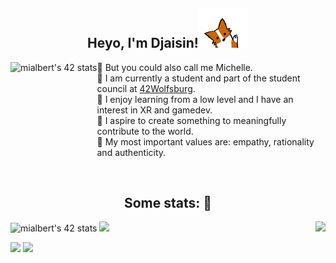 <h2 align="center">Heyo, I'm Djaisin!<img src='https://github.com/Raspurrin/Raspurrin/blob/main/wave.gif' width='80"'></h2>  
<img align='left' src="https://badge42.vercel.app/api/v2/cl1wjh1ip003509l2136q4lhz/stats?cursusId=21&coalitionId=150" alt="mialbert's 42 stats" height="170"/>

🔸 But you could also call me Michelle.  
🔸 I am currently a student and part of the student council at <a href="https://42wolfsburg.de/">42Wolfsburg</a>.  
🔸 I enjoy learning from a low level and I have an interest in XR and gamedev.  
🔸 I aspire to create something to meaningfully contribute to the world.  
🔸 My most important values are: empathy, rationality and authenticity.

<br>
<h2 align="center">Some stats: 📝</h2>  

<img align='right' src="https://github.com/JaeSeoKim/badge42"><img src="https://badge42.vercel.app/api/v2/cl1wjh1ip003509l2136q4lhz/stats?cursusId=21&coalitionId=undefined" alt="mialbert's 42 stats" height='150'>
<img src='https://user-images.githubusercontent.com/5713670/87202985-820dcb80-c2b6-11ea-9f56-7ec461c497c3.gif' width="150">
<p float="left">
  <img src="https://github-readme-stats.vercel.app/api?username=Raspurrin&theme=aura&show_icons=true" height="150"/>
  <img src="https://github-readme-stats.vercel.app/api/top-langs/?username=Raspurrin&theme=aura" height="150"/> 
</p>
